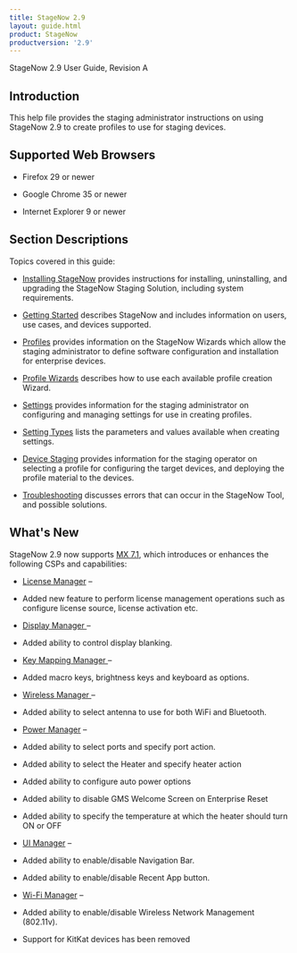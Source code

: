 ```yaml
---
title: StageNow 2.9
layout: guide.html
product: StageNow
productversion: '2.9'
---
```


StageNow 2.9 User Guide, Revision A


## Introduction
This help file provides the staging administrator instructions on using StageNow 2.9 to create profiles to use for staging devices.

## Supported Web Browsers

* Firefox 29 or newer

* Google Chrome 35 or newer 

* Internet Explorer 9 or newer

## Section Descriptions
Topics covered in this guide:

* [Installing StageNow](../installing) provides instructions for installing, uninstalling, and upgrading the StageNow Staging Solution, including system requirements.

* [Getting Started](../gettingstarted) describes StageNow and includes information on users, use cases, and devices supported.

* [Profiles](../stagingprofiles) provides information on the StageNow Wizards which allow the staging administrator to define software configuration and installation for enterprise devices.

* [Profile Wizards](../ProfileWizards) describes how to use each available profile creation Wizard.

* [Settings](../settingconfig) provides information for the staging administrator on configuring and managing settings for use in creating profiles.

* [Setting Types](../CSPreference) lists the parameters and values available when creating settings.

* [Device Staging](../stageclient) provides information for the staging operator on selecting a profile for configuring the target devices, and deploying the profile material to the devices.

* [Troubleshooting](../troubleshooting) discusses errors that can occur in the StageNow Tool, and possible solutions.

## What's New
StageNow 2.9 now supports [MX 7.1](../stagingprofiles/#mx6xselection), which introduces or enhances the following CSPs and capabilities:


* [License Manager](../csp/license) – 
 *  Added new feature to perform license management operations such as configure license source, license activation etc.

* [Display Manager ](../csp/display) – 
 *  Added ability to control display blanking.

* [Key Mapping Manager  ](../csp/keymap) – 
 *  Added macro keys, brightness keys and keyboard as options.

* [Wireless Manager ](../csp/wireless) – 
 *  Added ability to select antenna to use for both WiFi and Bluetooth.

* [Power Manager](../csp/power) – 
 *  Added ability to select ports and specify port action.
 * Added ability to select the Heater and specify heater action
 * Added ability to configure auto power options
 * Added ability to disable GMS Welcome Screen on Enterprise Reset
 * Added ability to specify the temperature at which the heater should turn ON or OFF

* [UI Manager](../csp/ui) – 
 *  Added ability to enable/disable Navigation Bar.
 * Added ability to enable/disable Recent App button.

* [Wi-Fi Manager](../csp/wifi) – 
 *  Added ability to enable/disable Wireless Network Management (802.11v).

* Support for KitKat devices has been removed

